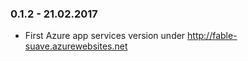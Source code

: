 ### 0.1.2 - 21.02.2017
* First Azure app services version under http://fable-suave.azurewebsites.net